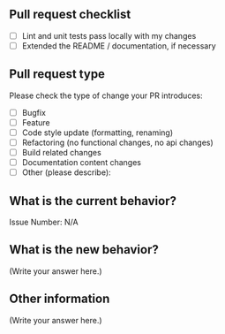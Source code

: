 ## Pull request checklist

- [ ] Lint and unit tests pass locally with my changes
- [ ] Extended the README / documentation, if necessary

## Pull request type

Please check the type of change your PR introduces:

- [ ] Bugfix
- [ ] Feature
- [ ] Code style update (formatting, renaming)
- [ ] Refactoring (no functional changes, no api changes)
- [ ] Build related changes
- [ ] Documentation content changes
- [ ] Other (please describe):

## What is the current behavior?

Issue Number: N/A

## What is the new behavior?

(Write your answer here.)

## Other information

(Write your answer here.)
